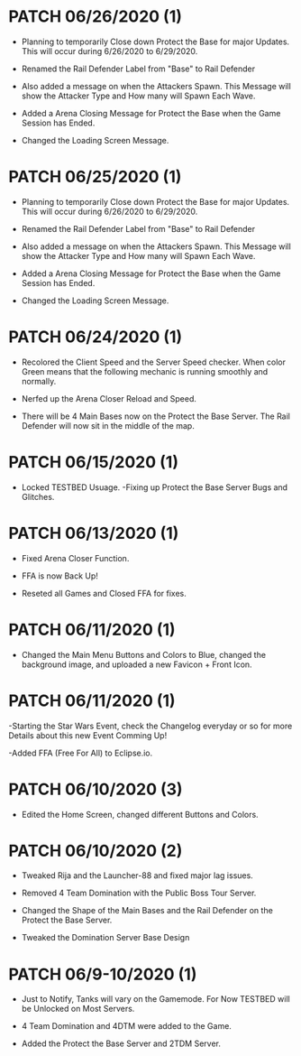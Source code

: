 
# PATCH 06/26/2020 (1)
- Planning to temporarily Close down Protect the Base for major Updates. This will occur during 6/26/2020 to 6/29/2020.

- Renamed the Rail Defender Label from "Base" to Rail Defender
- Also added a message on when the Attackers Spawn. This Message will show the Attacker Type and How many will Spawn Each Wave.
- Added a Arena Closing Message for Protect the Base when the Game Session has Ended.
- Changed the Loading Screen Message. 

# PATCH 06/25/2020 (1)
- Planning to temporarily Close down Protect the Base for major Updates. This will occur during 6/26/2020 to 6/29/2020.

- Renamed the Rail Defender Label from "Base" to Rail Defender
- Also added a message on when the Attackers Spawn. This Message will show the Attacker Type and How many will Spawn Each Wave.
- Added a Arena Closing Message for Protect the Base when the Game Session has Ended.
- Changed the Loading Screen Message. 

# PATCH 06/24/2020 (1)
- Recolored the Client Speed and the Server Speed checker. When color Green means that the following mechanic is running smoothly and normally.


- Nerfed up the Arena Closer Reload and Speed.

- There will be 4 Main Bases now on the Protect the Base Server. The Rail Defender will now sit in the middle of the map.

# PATCH 06/15/2020 (1)

- Locked TESTBED Usuage.
-Fixing up Protect the Base Server Bugs and Glitches.
# PATCH 06/13/2020 (1)

- Fixed Arena Closer Function.
- FFA is now Back Up!

- Reseted all Games and Closed FFA for fixes.


# PATCH 06/11/2020 (1)


- Changed the Main Menu Buttons and Colors to Blue, changed the background image, and uploaded a new Favicon + Front Icon. 

# PATCH 06/11/2020 (1)
-Starting the Star Wars Event, check the Changelog everyday or so for more Details about this new Event Comming Up!

-Added FFA (Free For All) to Eclipse.io.
# PATCH 06/10/2020 (3)

- Edited the Home Screen, changed different Buttons and Colors.
# PATCH 06/10/2020 (2)
- Tweaked Rija and the Launcher-88 and fixed major lag issues.

- Removed 4 Team Domination with the Public Boss Tour Server.

- Changed the Shape of the Main Bases and the Rail Defender on the Protect the Base Server.
- Tweaked the Domination Server Base Design
# PATCH 06/9-10/2020 (1)
- Just to Notify, Tanks will vary on the Gamemode. For Now TESTBED will be Unlocked on Most Servers.

- 4 Team Domination and 4DTM were added to the Game.
- Added the Protect the Base Server and 2TDM Server.




